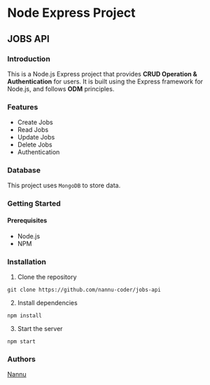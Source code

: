 # Node Express Project

## JOBS API

### Introduction

This is a Node.js Express project that provides **CRUD Operation & Authentication** for users. It is built using the Express framework for Node.js, and follows **ODM** principles.

### Features

- Create Jobs
- Read Jobs
- Update Jobs
- Delete Jobs
- Authentication

### Database

This project uses `MongoDB` to store data.

### Getting Started

#### Prerequisites

- Node.js
- NPM

### Installation

1. Clone the repository

```
git clone https://github.com/nannu-coder/jobs-api
```

2. Install dependencies

```
npm install
```

3. Start the server

```
npm start
```

### Authors

[Nannu](https://github.com/nannu-coder)
